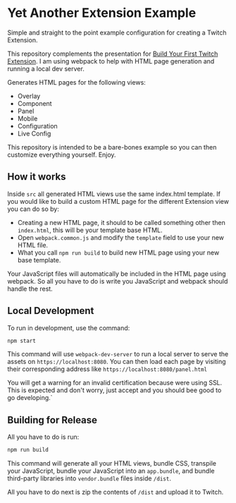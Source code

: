 # Yet Another Extension Example

Simple and straight to the point example configuration for creating a Twitch Extension.

This repository complements the presentation for [Build Your First Twitch Extension](https://docs.google.com/presentation/d/1wAA1dzMM74RwLWCtp_SqtktVzp4I2sQYz_mwl5wq2Cs/edit?usp=sharing). I am using webpack to help with HTML page generation and running a local dev server.

Generates HTML pages for the following views:

- Overlay
- Component
- Panel
- Mobile
- Configuration
- Live Config

This repository is intended to be a bare-bones example so you can then customize everything yourself. Enjoy.

## How it works

Inside `src` all generated HTML views use the same index.html template. If you would like to build a custom HTML page for the different Extension view you can do so by:

- Creating a new HTML page, it should to be called something other then `index.html`, this will be your template base HTML.
- Open `webpack.common.js` and modify the `template` field to use your new HTML file.
- What you call `npm run build` to build new HTML page using your new base template.

Your JavaScript files will automatically be included in the HTML page using webpack. So all you have to do is write you JavaScript and webpack should handle the rest.

## Local Development

To run in development, use the command:

```bash
npm start

```

This command will use `webpack-dev-server` to run a local server to serve the assets on `https://localhost:8080`. You can then load each page by visiting their corresponding address like `https://localhost:8080/panel.html`

You will get a warning for an invalid certification because were using SSL. This is expected and don't worry, just accept and you should bee good to go developing.`

## Building for Release

All you have to do is run:

```bash
npm run build
```

This command will generate all your HTML views, bundle CSS, transpile your JavaScript, bundle your JavaScript into an `app.bundle`, and bundle third-party libraries into `vendor.bundle` files inside `/dist`.

All you have to do next is zip the contents of `/dist` and upload it to Twitch.

